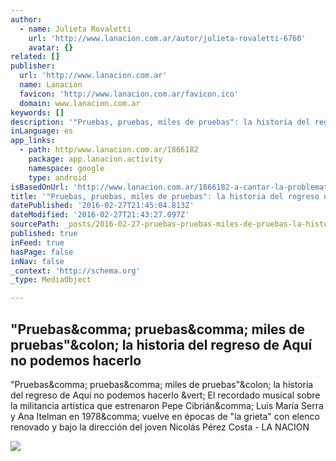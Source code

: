 ```yaml
---
author:
  - name: Julieta Rovaletti
    url: 'http://www.lanacion.com.ar/autor/julieta-rovaletti-6760'
    avatar: {}
related: []
publisher:
  url: 'http://www.lanacion.com.ar'
  name: Lanacion
  favicon: 'http://www.lanacion.com.ar/favicon.ico'
  domain: www.lanacion.com.ar
keywords: []
description: '"Pruebas, pruebas, miles de pruebas": la historia del regreso de Aquí no podemos hacerlo | El recordado musical sobre la militancia artística que estrenaron Pepe Cibrián, Luis María Serra y Ana Itelman en 1978, vuelve en épocas de "la grieta" con elenco renovado y bajo la dirección del joven Nicolás Pérez Costa - LA NACION'
inLanguage: es
app_links:
  - path: http/www.lanacion.com.ar/1866182
    package: app.lanacion.activity
    namespace: google
    type: android
isBasedOnUrl: 'http://www.lanacion.com.ar/1866182-a-cantar-la-problematica-del-artista'
title: '"Pruebas, pruebas, miles de pruebas": la historia del regreso de Aquí no podemos hacerlo'
datePublished: '2016-02-27T21:45:04.813Z'
dateModified: '2016-02-27T21:43:27.097Z'
sourcePath: _posts/2016-02-27-pruebas-pruebas-miles-de-pruebas-la-historia-del-regres.md
published: true
inFeed: true
hasPage: false
inNav: false
_context: 'http://schema.org'
_type: MediaObject

---
```

<article style=""><h1>"Pruebas&amp;comma; pruebas&amp;comma; miles de pruebas"&amp;colon; la historia del regreso de Aquí no podemos hacerlo</h1><p>"Pruebas&amp;comma; pruebas&amp;comma; miles de pruebas"&amp;colon; la historia del regreso de Aquí no podemos hacerlo &amp;vert; El recordado musical sobre la militancia artística que estrenaron Pepe Cibrián&amp;comma; Luis María Serra y Ana Itelman en 1978&amp;comma; vuelve en épocas de "la grieta" con elenco renovado y bajo la dirección del joven Nicolás Pérez Costa - LA NACION</p><img src="http://bucket.glanacion.com/anexos/fotos/46/2150746.jpg" /></article>